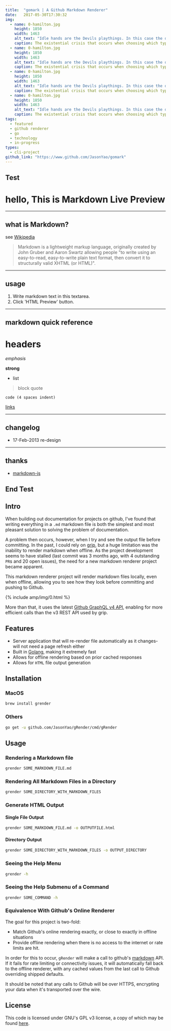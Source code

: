```yaml
---
title:  "gomark | A Github Markdown Renderer"
date:   2017-05-30T17:30:32
img:
  - name: 0-hamilton.jpg
    height: 1850
    width: 1463
    alt_text: "Idle hands are the Devils playthings. In this case the devil was a really bored geek."
    caption: The existential crisis that occurs when choosing which type of bubble tea to get it real.
  - name: 0-hamilton.jpg
    height: 1850
    width: 1463
    alt_text: "Idle hands are the Devils playthings. In this case the devil was a really bored geek."
    caption: The existential crisis that occurs when choosing which type of bubble tea to get it real.
  - name: 0-hamilton.jpg
    height: 1850
    width: 1463
    alt_text: "Idle hands are the Devils playthings. In this case the devil was a really bored geek."
    caption: The existential crisis that occurs when choosing which type of bubble tea to get it real.
  - name: 0-hamilton.jpg
    height: 1850
    width: 1463
    alt_text: "Idle hands are the Devils playthings. In this case the devil was a really bored geek."
    caption: The existential crisis that occurs when choosing which type of bubble tea to get it real.
tags:
  - featured
  - github renderer
  - go
  - technology
  - in-progress
types:
  - cli-project
github_link: "https://www.github.com/JasonYao/gomark"
---
```

## Test
# hello, This is Markdown Live Preview

----
## what is Markdown?
see [Wikipedia](http://en.wikipedia.org/wiki/Markdown)

> Markdown is a lightweight markup language, originally created by John Gruber and Aaron Swartz allowing people "to write using an easy-to-read, easy-to-write plain text format, then convert it to structurally valid XHTML (or HTML)".

----
## usage
1. Write markdown text in this textarea.
2. Click 'HTML Preview' button.

----
## markdown quick reference
# headers

*emphasis*

**strong**

* list

>block quote

    code (4 spaces indent)
[links](http://wikipedia.org)

----
## changelog
* 17-Feb-2013 re-design

----
## thanks
* [markdown-js](https://github.com/evilstreak/markdown-js)
## End Test

## Intro
When building out documentation for projects on github, I've found
that writing everything in a `.md` markdown file is both the simplest
and most pleasant solution to solving the problem of documentation.

A problem then occurs, however, when I try and see the output file
before committing. In the past, I could rely on
[grip](https://github.com/joeyespo/grip), but a huge limitation was
the inability to render markdown when offline.
As the project development seems to have stalled
(last commit was 3 months ago, with 4 outstanding `PR`s and 20 open issues),
the need for a new markdown renderer project became apparent.

This markdown renderer project will render markdown files locally,
even when offline, allowing you to see how they look before
committing and pushing to Github.

{% include amp/img/0.html %}

More than that, it uses the latest [Github GraphQL v4 API](https://developer.github.com/v4/),
enabling for more efficient calls than the v3 REST API used by grip.

## Features
- Server application that will re-render file automatically as it
changes- will not need a page refresh either
- Built in [Golang](https://golang.org/), making it extremely fast
- Allows for offline rendering based on prior cached responses
- Allows for `HTML` file output generation

## Installation
### MacOS
```sh
brew install grender
```

### Others
```sh
go get -u github.com/JasonYao/gRender/cmd/gRender
```

## Usage

### Rendering a Markdown file
```sh
grender SOME_MARKDOWN_FILE.md
```

### Rendering All Markdown Files in a Directory
```sh
grender SOME_DIRECTORY_WITH_MARKDOWN_FILES
```

### Generate HTML Output
#### Single File Output
```sh
grender SOME_MARKDOWN_FILE.md -o OUTPUTFILE.html
```
#### Directory Output
```sh
grender SOME_DIRECTORY_WITH_MARKDOWN_FILES -o OUTPUT_DIRECTORY
```

### Seeing the Help Menu
```sh
grender -h
```

### Seeing the Help Submenu of a Command
```sh
grender SOME_COMMAND -h
```

### Equivalence With Github's Online Renderer
The goal for this project is two-fold:
- Match Github's online rendering exactly, or close to exactly
in offline situations
- Provide offline rendering when there is no access
to the internet or rate limits are hit.

In order for this to occur, `gRender` will make a call
to github's [markdown](https://developer.github.com/v3/markdown/) API. If it fails for rate limiting
or connectivity issues, it will automatically fall back to
the offline renderer, with any cached values from the last call
to Github overriding shipped defaults.

It should be noted that any calls to Github will be over HTTPS,
encrypting your data when it's transported over the wire.

## License
This code is licensed under GNU's GPL v3 license, a copy of which
may be found [here](LICENSE).
